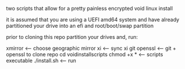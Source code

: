 two scripts that allow for a pretty painless encrypted void linux install

it is assumed that you are using a UEFI amd64 system and have already partitioned your drive into an efi and root/boot/swap partition

prior to cloning this repo partition your drives and, run:

xmirror <-- choose geographic mirror
xi <-- sync
xi git openssl <-- git + openssl to clone repo
cd voidinstallscripts 
chmod +x * <-- scripts executable
./install.sh <-- run
